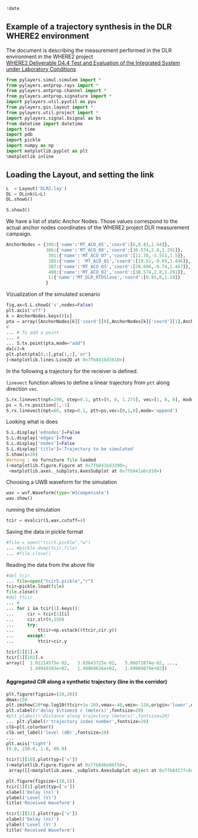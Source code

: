 ```python
!date
```

## Example of a trajectory synthesis in the DLR WHERE2 environment

The document is describing the measurement performed in the DLR environment in the WHERE2 project  
[WHERE2 Deliverable D4.4 Test and Evaluation of the Integrated System under Laboratory Conditions](http://www.kn-s.dlr.de/where2/documents/Deliverables/Deliverable-D4.4.pdf)

```python
from pylayers.simul.simulem import *
from pylayers.antprop.rays import *
from pylayers.antprop.channel import *
from pylayers.antprop.signature import *
import pylayers.util.pyutil as pyu
from pylayers.gis.layout import *
from pylayers.util.project import *
import pylayers.signal.bsignal as bs
from datetime import datetime
import time
import pdb
import pickle
import numpy as np
import matplotlib.pyplot as plt
%matplotlib inline
```

## Loading the Layout, and setting the link

```python
L  = Layout('DLR2.lay')
DL = DLink(L=L)
DL.showG()
```

```python
S.show3()
```

We have a list of static Anchor Nodes. Those values correspond to the actual anchor nodes coordinates
of the WHERE2 project DLR measurement campaign.

```python
AnchorNodes = {390:{'name':'MT_ACO_05','coord':[6,0.81,1.64]},
               386:{'name':'MT_ACO_08','coord':[30.574,2.8,1.291]},
                391:{'name':'MT_ACO_07','coord':[11.78,-5.553,1.5]},
                385:{'name': 'MT_ACO_01','coord':[19.52,-0.69,1.446]},
                387:{'name':'MT_ACO_03','coord':[28.606,-0.74,1.467]},
                400:{'name':'MT_ACO_02','coord':[30.574,2.8,1.291]},
                1:{'name':'MT_DLR_RTDSlave','coord':[0.85,0,1.18]}
               }
```

Vizualization of the simulated scenario

```python
fig,ax=S.L.showG('s',nodes=False)
plt.axis('off')
k = AnchorNodes.keys()[c]
pta = array([AnchorNodes[k]['coord'][0],AnchorNodes[k]['coord'][1],AnchorNodes[k]['coord'][2]]).reshape(3,1)
#
... # To add a point
... #
... S.tx.point(pta,mode="add")
da[c]=k
plt.plot(pta[0,:],pta[1,:],'or')
[<matplotlib.lines.Line2D at 0x7fb841bd3810>]
```

In the following a trajectory for the receiver is defined.

`linevect` function allows to define a linear trajectory from `ptt` along direction `vec`.

```python
S.rx.linevect(npt=290, step=0.1, ptt=[0, 0, 1.275], vec=[1, 0, 0], mode='subst')
ps = S.rx.position[:,-1]
S.rx.linevect(npt=60, step=0.1, ptt=ps,vec=[0,1,0],mode='append')
```

Looking what is does

```python
S.L.display['ednodes']=False
S.L.display['edges']=True
S.L.display['nodes']=False
S.L.display['title']='Trajectory to be simulated'
S.show(s=20)
Warning : no furniture file loaded
(<matplotlib.figure.Figure at 0x7fb841bd3390>,
 <matplotlib.axes._subplots.AxesSubplot at 0x7fb841abcd10>)
```

Choosing a UWB waveform for the simulation

```python
wav = wvf.Waveform(type='W1compensate')
wav.show()
```

running the simulation

```python
tcir = evalcir(S,wav,cutoff=4)
```

Saving the data in pickle format

```python
#file = open("tcir5.pickle","w")
... #pickle.dump(tcir,file)
... #file.close()
```

Reading the data from the above file

```python
#del tcir
... file=open("tcir5.pickle","r")
tcir=pickle.load(file)
file.close()
#del ttcir
... #
... for i in tcir[1].keys():
...     cir = tcir[1][i]
...     cir.zlr(0,150)
...     try:
...         ttcir=np.vstack((ttcir,cir.y))
...     except:
...         ttcir=cir.y
```

```python
tcir[1][1].x
tcir[1][102].x
array([  1.01214575e-02,   3.03643725e-02,   5.06072874e-02, ...,
         1.49949393e+02,   1.49969636e+02,   1.49989879e+02])
```

#### Aggregated CIR along a synthetic trajectory (line in the corridor)

```python
plt.figure(figsize=(20,20))
dmax=150
plt.imshow(20*np.log10(ttcir+1e-20),vmax=-40,vmin=-120,origin='lower',extent=[0,dmax,1,69],interpolation='nearest')
plt.xlabel(r'delay $\times$ c (meters)',fontsize=20)
#plt.ylabel(r'distance along trajectory (meters)',fontsize=20)
... plt.ylabel(r'trajectory index number',fontsize=20)
clb=plt.colorbar()
clb.set_label('level (dB)',fontsize=20)
...
plt.axis('tight')
(0.0, 150.0, 1.0, 69.0)
```

```python
tcir[1][10].plot(typ=['v'])
(<matplotlib.figure.Figure at 0x7fb846e06f50>,
 array([[<matplotlib.axes._subplots.AxesSubplot object at 0x7fb8417fc6d0>]], dtype=object))
```

```python
plt.figure(figsize=(10,5))
tcir[1][1].plot(typ=['v'])
xlabel('Delay (ns)')
ylabel('Level (V)')
title('Received Waveform')
```

```python
tcir[1][11].plot(typ=['v'])
xlabel('Delay (ns)')
ylabel('Level (V)')
title('Received Waveform')
```
